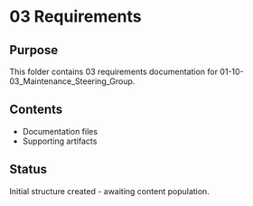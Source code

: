 # 03 Requirements

## Purpose
This folder contains 03 requirements documentation for 01-10-03_Maintenance_Steering_Group.

## Contents
- Documentation files
- Supporting artifacts

## Status
Initial structure created - awaiting content population.
